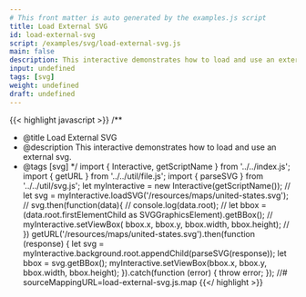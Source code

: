 ```yaml
---
# This front matter is auto generated by the examples.js script
title: Load External SVG
id: load-external-svg
script: /examples/svg/load-external-svg.js
main: false
description: This interactive demonstrates how to load and use an external svg.
input: undefined
tags: [svg]
weight: undefined
draft: undefined
---
```


{{< highlight javascript >}}
/**
* @title Load External SVG
* @description This interactive demonstrates how to load and use an external svg.
* @tags [svg]
*/
import { Interactive, getScriptName } from '../../index.js';
import { getURL } from '../../util/file.js';
import { parseSVG } from '../../util/svg.js';
let myInteractive = new Interactive(getScriptName());
// let svg = myInteractive.loadSVG('/resources/maps/united-states.svg');
// svg.then(function(data){
//   console.log(data.root);
//   let bbox = (data.root.firstElementChild as SVGGraphicsElement).getBBox();
//   myInteractive.setViewBox( bbox.x, bbox.y, bbox.width, bbox.height);
// })
getURL('/resources/maps/united-states.svg').then(function (response) {
    let svg = myInteractive.background.root.appendChild(parseSVG(response));
    let bbox = svg.getBBox();
    myInteractive.setViewBox(bbox.x, bbox.y, bbox.width, bbox.height);
}).catch(function (error) {
    throw error;
});
//# sourceMappingURL=load-external-svg.js.map
{{</ highlight >}}

